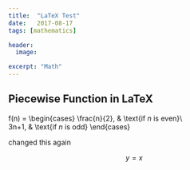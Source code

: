 ```yaml
---
title:  "LaTeX Test"
date:   2017-08-17
tags: [mathematics]

header:
  image: 

excerpt: "Math"
---
```


## Piecewise Function in LaTeX


f(n) = \begin{cases}
 \frac{n}{2},  & \text{if $n$ is even}\\\
 3n+1, & \text{if $n$ is odd}
\end{cases}

changed this again

$$y = x$$
